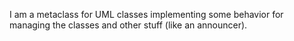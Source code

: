 I am a metaclass for UML classes implementing some behavior for managing the classes and other stuff (like an announcer).
